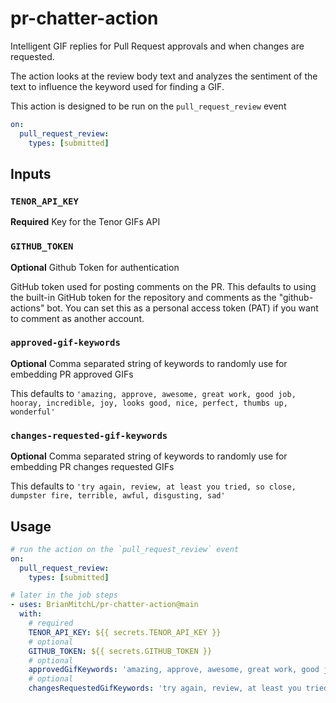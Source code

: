 # pr-chatter-action

Intelligent GIF replies for Pull Request approvals and when changes are
requested.

The action looks at the review body text and analyzes the sentiment of the
text to influence the keyword used for finding a GIF.

This action is designed to be run on the `pull_request_review` event

```yaml
on:
  pull_request_review:
    types: [submitted]
```

## Inputs

### `TENOR_API_KEY`

**Required** Key for the Tenor GIFs API

### `GITHUB_TOKEN`

**Optional** Github Token for authentication

GitHub token used for posting comments on the PR. This defaults
to using the built-in GitHub token for the repository and comments
as the "github-actions" bot. You can set this as a personal access
token (PAT) if you want to comment as another account.

### `approved-gif-keywords`

**Optional** Comma separated string of keywords to randomly use for embedding
PR approved GIFs

This defaults to `'amazing, approve, awesome, great work, good job, hooray, incredible, joy, looks good, nice, perfect, thumbs up, wonderful'`

### `changes-requested-gif-keywords`

**Optional** Comma separated string of keywords to randomly use for embedding
PR changes requested GIFs

This defaults to `'try again, review, at least you tried, so close, dumpster fire, terrible, awful, disgusting, sad'`

## Usage

```yaml
# run the action on the `pull_request_review` event
on:
  pull_request_review:
    types: [submitted]

# later in the job steps
- uses: BrianMitchL/pr-chatter-action@main
  with:
    # required
    TENOR_API_KEY: ${{ secrets.TENOR_API_KEY }}
    # optional
    GITHUB_TOKEN: ${{ secrets.GITHUB_TOKEN }}
    # optional
    approvedGifKeywords: 'amazing, approve, awesome, great work, good job, hooray, incredible, joy, looks good, nice, perfect, thumbs up, wonderful'
    # optional
    changesRequestedGifKeywords: 'try again, review, at least you tried, so close, dumpster fire, terrible, awful, disgusting, sad'
```
